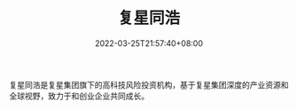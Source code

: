 ﻿---
weight: 
title: "复星同浩"
description: "复星同浩是复星集团旗下的高科技风险投资机构，基于复星集团深度的产业资源和全球视野，致力于和创业企业共同成长"
date: 2022-03-25T21:57:40+08:00
lastmod: 2022-03-25T16:45:40+08:00
draft: false
authors: ["Metabd"]
featuredImage: "fuxingtonghao.png"
link: ""
tags: ["投资机构","复星同浩"]
categories: ["navigation"]
navigation: ["投资机构"]
lightgallery: true
toc: true
pinned: false
recommend: false
recommend1: false
---
复星同浩是复星集团旗下的高科技风险投资机构，基于复星集团深度的产业资源和全球视野，致力于和创业企业共同成长。
